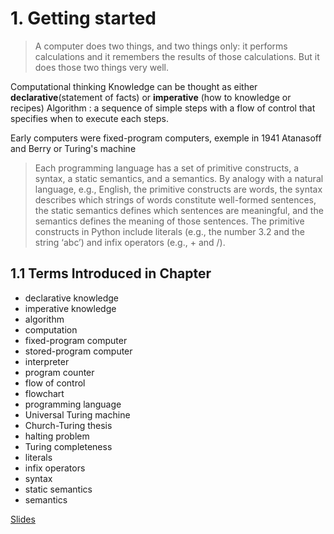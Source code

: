 # 1. Getting started

> A computer does two things, and two things only: it performs calculations and it remembers the results of those calculations. But it does those two things very well.

Computational thinking 
Knowledge can be thought as either **declarative**(statement of facts) or **imperative** (how to knowledge or recipes)
Algorithm : a sequence of simple steps with a flow of control that specifies when to execute each steps. 

Early computers were fixed-program computers, exemple in 1941 Atanasoff and Berry or Turing's machine

> Each programming language has a set of primitive constructs, a syntax, a static semantics, and a semantics. By analogy with a natural language, e.g., English, the primitive constructs are words, the syntax describes which strings of words constitute well-formed sentences, the static semantics defines which sentences are meaningful, and the semantics defines the meaning of those sentences. The primitive constructs in Python include literals (e.g., the number 3.2 and the string ‘abc’) and infix operators (e.g., + and /).

## 1.1 Terms Introduced in Chapter
- declarative knowledge
- imperative knowledge
- algorithm 
- computation
- fixed-program computer
- stored-program computer
- interpreter
- program counter
- flow of control
- flowchart
- programming language
- Universal Turing machine
- Church-Turing thesis
- halting problem
- Turing completeness
- literals 
- infix operators
- syntax
- static semantics
- semantics


[Slides](https://ocw.mit.edu/courses/6-0001-introduction-to-computer-science-and-programming-in-python-fall-2016/resources/mit6_0001f16_lec1/)